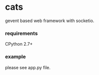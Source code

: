 cats
====
gevent based web framework with socketio.

### requirements
CPython 2.7+

### example
please see app.py file.

